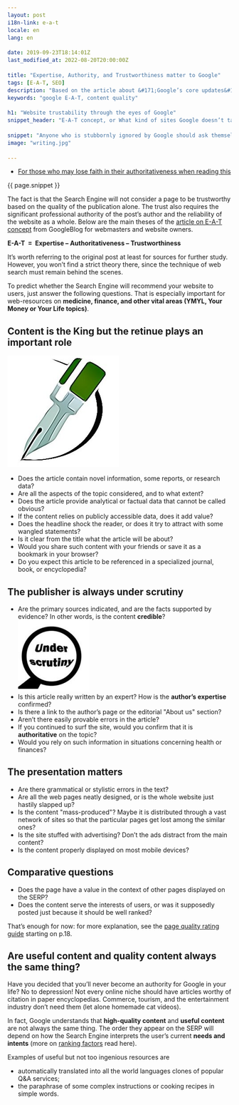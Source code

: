 ```yaml
---
layout: post
i18n-link: e-a-t
locale: en
lang: en

date: 2019-09-23T18:14:01Z
last_modified_at: 2022-08-20T20:00:00Z

title: "Expertise, Authority, and Trustworthiness matter to Google"
tags: [E-A-T, SEO]
description: "Based on the article about &#171;Google’s core updates&#187; from webmasters.googleblog.com, Aug 2019. Anyone who is stubbornly ignored by Google should ask themselves a series of questions.."
keywords: "google E-A-T, content quality"

h1: "Website trustability through the eyes of Google"
snippet_header: "E-A-T concept, or What kind of sites Google doesn’t take seriously"

snippet: "Anyone who is stubbornly ignored by Google should ask themselves a series of questions.  It’s better to answer honestly, having checked in advance what pages are winning on the SERP for target search queries."
image: "writing.jpg"

---
```


<ul class="toc txt-right"><li><a href="{{ site.url }}{{ page.url }}#fin">For those who may lose faith in their authoritativeness when reading this</a></li> </ul>
<div>
  <p>{{ page.snippet }}</p>
  <p>The fact is that the Search Engine will not consider a page to be trustworthy based on the quality of the publication alone. The trust also requires the significant professional authority of the post’s author and the reliability of the website as a whole. Below are the main theses of the <a href="https://webmasters.googleblog.com/2019/08/core-updates.html" rel="noopener">article on E-A-T concept</a> from GoogleBlog for webmasters and website owners.</p>
  <p class="txt-center"><strong>E-A-T &nbsp;=&nbsp; Expertise – Authoritativeness – Trustworthiness</strong></p>
  <p>It’s worth referring to the original post at least for sources for further study. However, you won’t find a strict theory there, since the technique of web search must remain behind the scenes.</p>
  <p>To predict whether the Search Engine will recommend your website to users, just answer the following questions. That is especially important for web-resources on <strong>medicine, finance, and other vital areas (YMYL, Your Money or Your Life topics)</strong>.</p>
</div>
<h2>Content is the King but the retinue plays an important role</h2>
<p><img class="fullscreen-right" src="/images/posts/writing.jpg" alt="Text content" loading="lazy" width="250" height="250"></p>
<ul>
  <li>Does the article contain novel information, some reports, or research data?</li>
  <li>Are all the aspects of the topic considered, and to what extent?</li>
  <li>Does the article provide analytical or factual data that cannot be called obvious?</li>
  <li>If the content relies on publicly accessible data, does it add value?</li>
  <li>Does the headline shock the reader, or does it try to attract with some wangled statements?</li>
  <li>Is it clear from the title what the article will be about?</li>
  <li>Would you share such content with your friends or save it as a bookmark in your browser?</li>
  <li>Do you expect this article to be referenced in a specialized journal, book, or encyclopedia?</li>
</ul>
<h2>The publisher is always under scrutiny</h2>
<ul>
  <li>Are the primary sources indicated, and are the facts supported by evidence? In other words, is the content <strong>credible</strong>? <img class="fl-left" src="/images/posts/under-scrutiny.jpg" alt="Content publisher is under scrutiny" loading="lazy" width="160" height="160"></li>
  <li>Is this article really written by an expert? How is the <strong>author’s expertise</strong> confirmed?</li>
  <li>Is there a link to the author’s page or the editorial "About us" section?</li>
  <li>Aren’t there easily provable errors in the article?</li>
  <li>If you continued to surf the site, would you confirm that it is <strong>authoritative</strong> on the topic?</li>
  <li>Would you rely on such information in situations concerning health or finances?</li>
</ul>
<h2>The presentation matters</h2>
<ul>
  <li>Are there grammatical or stylistic errors in the text?</li>
  <li>Are all the web pages neatly designed, or is the whole website just hastily slapped up?</li>
  <li>Is the content "mass-produced"? Maybe it is distributed through a vast network of sites so that the particular pages get lost among the similar ones?</li>
  <li>Is the site stuffed with advertising? Don’t the ads distract from the main content?</li>
  <li>Is the content properly displayed on most mobile devices?</li>
</ul>
<h2>Comparative questions</h2>
<ul>
  <li>Does the page have a value in the context of other pages displayed on the SERP?</li>
  <li>Does the content serve the interests of users, or was it supposedly posted just because it should be well ranked?</li>
</ul>
<p>That’s enough for now: for more explanation, see the <a href="https://static.googleusercontent.com/media/guidelines.raterhub.com/en//searchqualityevaluatorguidelines.pdf" rel="noopener" target="_blank">page quality rating guide</a> starting on p.18.</p>
<h2 id="fin">Are useful content and quality content always the same thing?</h2>
<p>Have you decided that you’ll never become an authority for Google in your life? No to depression! Not every online niche should have articles worthy of citation in paper encyclopedias. Commerce, tourism, and the entertainment industry don’t need them (let alone homemade cat videos).</p>
<p>In fact, Google understands that <strong>high-quality content</strong> and <strong>useful content</strong> are not always the same thing. The order they appear on the SERP will depend on how the Search Engine interprets the user’s current <b>needs and intents</b> (more on <a href="{{site.url}}/how-do-google-algorithms-work">ranking factors</a> read here).</p>

<p>Examples of useful but not too ingenious resources are</p>
<ul>
  <li>automatically translated into all the world languages clones of popular Q&A services;</li>
  <li>the paraphrase of some complex instructions or cooking recipes in simple words.</li>
</ul>